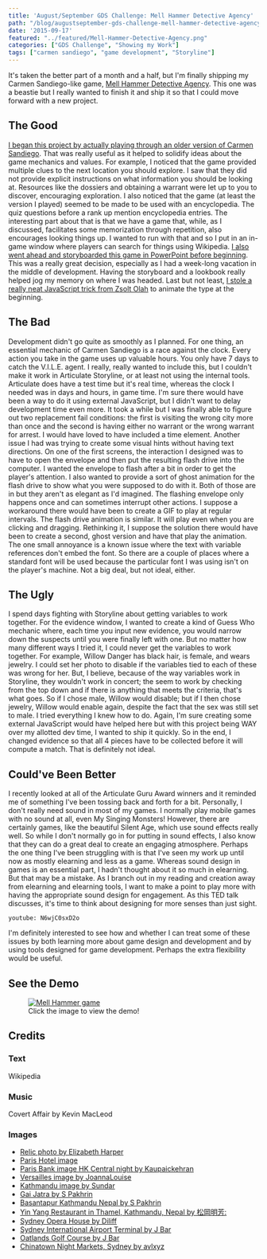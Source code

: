 ```yaml
---
title: 'August/September GDS Challenge: Mell Hammer Detective Agency'
path: "/blog/augustseptember-gds-challenge-mell-hammer-detective-agency"
date: '2015-09-17'
featured: "../featured/Mell-Hammer-Detective-Agency.png"
categories: ["GDS Challenge", "Showing my Work"]
tags: ["carmen sandiego", "game development", "Storyline"]
---
```


It's taken the better part of a month and a half, but I'm finally shipping my Carmen Sandiego-like game, [Mell Hammer Detective Agency](http://knanthony.com/showcase/MellHammer/story.html). This one was a beastie but I really wanted to finish it and ship it so that I could move forward with a new project.

## The Good

[I began this project by actually playing through an older version of Carmen Sandiego](/blog/throwback-thursday-3-design-lessons-learned-from-where-in-the-world-is-carmen-sandiego/). That was really useful as it helped to solidify ideas about the game mechanics and values. For example, I noticed that the game provided multiple clues to the next location you should explore. I saw that they did not provide explicit instructions on what information you should be looking at. Resources like the dossiers and obtaining a warrant were let up to you to discover, encouraging exploration. I also noticed that the game (at least the version I played) seemed to be made to be used with an encyclopedia. The quiz questions before a rank up mention encyclopedia entries. The interesting part about that is that we have a game that, while, as I discussed, facilitates some memorization through repetition, also encourages looking things up. I wanted to run with that and so I put in an in-game window where players can search for things using Wikipedia. [I also went ahead and storyboarded this game in PowerPoint before beginning](/blog/august-go-design-something-challenge-carmen-sandiego-like/). This was a really great decision, especially as I had a week-long vacation in the middle of development. Having the storyboard and a lookbook really helped jog my memory on where I was headed. Last but not least, [I stole a really neat JavaScript trick from Zsolt Olah](http://rabbitoreg.com/2015/06/27/morning-coffee-javascript-storyline/) to animate the type at the beginning.

## The Bad

Development didn't go quite as smoothly as I planned. For one thing, an essential mechanic of Carmen Sandiego is a race against the clock. Every action you take in the game uses up valuable hours. You only have 7 days to catch the V.I.L.E. agent. I really, really wanted to include this, but I couldn't make it work in Articulate Storyline, or at least not using the internal tools. Articulate does have a test time but it's real time, whereas the clock I needed was in days and hours, in game time. I'm sure there would have been a way to do it using external JavaScript, but I didn't want to delay development time even more. It took a while but I was finally able to figure out two replacement fail conditions: the first is visiting the wrong city more than once and the second is having either no warrant or the wrong warrant for arrest. I would have loved to have included a time element. Another issue I had was trying to create some visual hints without having text directions. On one of the first screens, the interaction I designed was to have to open the envelope and then put the resulting flash drive into the computer. I wanted the envelope to flash after a bit in order to get the player's attention. I also wanted to provide a sort of ghost animation for the flash drive to show what you were supposed to do with it. Both of those are in but they aren't as elegant as I'd imagined. The flashing envelope only happens once and can sometimes interrupt other actions. I suppose a workaround there would have been to create a GIF to play at regular intervals. The flash drive animation is similar. It will play even when you are clicking and dragging. Rethinking it, I suppose the solution there would have been to create a second, ghost version and have that play the animation. The one small annoyance is a known issue where the text with variable references don't embed the font. So there are a couple of places where a standard font will be used because the particular font I was using isn't on the player's machine. Not a big deal, but not ideal, either.

## The Ugly

I spend days fighting with Storyline about getting variables to work together. For the evidence window, I wanted to create a kind of Guess Who mechanic where, each time you input new evidence, you would narrow down the suspects until you were finally left with one. But no matter how many different ways I tried it, I could never get the variables to work together. For example, Willow Danger has black hair, is female, and wears jewelry. I could set her photo to disable if the variables tied to each of these was wrong for her. But, I believe, because of the way variables work in Storyline, they wouldn't work in concert; the seem to work by checking from the top down and if there is anything that meets the criteria, that's what goes. So if I chose male, Willow would disable; but if I then chose jewelry, Willow would enable again, despite the fact that the sex was still set to male. I tried everything I knew how to do. Again, I'm sure creating some external JavaScript would have helped here but with this project being WAY over my allotted dev time, I wanted to ship it quickly. So in the end, I changed evidence so that all 4 pieces have to be collected before it will compute a match. That is definitely not ideal.

## Could've Been Better

I recently looked at all of the Articulate Guru Award winners and it reminded me of something I've been tossing back and forth for a bit. Personally, I don't really need sound in most of my games. I normally play mobile games with no sound at all, even My Singing Monsters! However, there are certainly games, like the beautiful Silent Age, which use sound effects really well. So while I don't normally go in for putting in sound effects, I also know that they can do a great deal to create an engaging atmosphere. Perhaps the one thing I've been struggling with is that I've seen my work up until now as mostly elearning and less as a game. Whereas sound design in games is an essential part, I hadn't thought about it so much in elearning. But that may be a mistake. As I branch out in my reading and creation away from elearning and elearning tools, I want to make a point to play more with having the appropriate sound design for engagement. As this TED talk discusses, it's time to think about designing for more senses than just sight.

`youtube: N6wjC0sxD2o`

I'm definitely interested to see how and whether I can treat some of these issues by both learning more about game design and development and by using tools designed for game development. Perhaps the extra flexibility would be useful.

## See the Demo

<figure>
  <a href="http://knanthony.com/showcase/MellHammer/story.html" target="blank">
    <img
    sizes="(max-width: 810px) 100vw, 810px"
    srcset="http://res.cloudinary.com/dhdaswa6t/image/upload/f_auto,q_60,w_203/v1530396697/blog/Slide5.png 203w,
            http://res.cloudinary.com/dhdaswa6t/image/upload/f_auto,q_60,w_405/v1530396697/blog/Slide5.png 405w,
            http://res.cloudinary.com/dhdaswa6t/image/upload/f_auto,q_60,w_810/v1530396697/blog/Slide5.png 810w,
            http://res.cloudinary.com/dhdaswa6t/image/upload/f_auto,q_60,w_1215/v1530396697/blog/Slide5.png 1215w"
    src="http://res.cloudinary.com/dhdaswa6t/image/upload/f_auto,q_60,w_810/v1530396697/blog/Slide5.png"
    alt="Mell Hammer game" />
  </a>
  <figcaption>Click the image to view the demo!</figcaption>
</figure>

## Credits

### Text

Wikipedia

### Music

Covert Affair by Kevin MacLeod

### Images

*   [Relic photo by Elizabeth Harper](http://atlasobscura.herokuapp.com/places/the-relics-of-st-genevieve-at-st-etienne-du-mont)
*   [Paris Hotel image](http://igotravel.info/hotel/wonderful-boutique-hotels-paris-for-couples-17996.html)
*   [Paris Bank image HK Central night by Kaupaickehran](https://commons.wikimedia.org/wiki/File:HK_Central_night_%E6%96%B0%E4%B8%96%E7%95%8C%E5%A4%A7%E5%BB%88_New_World_Tower_shop_Standard_Chartered_Bank_interior_world_map_Sept-2010.JPG)
*   [Versailles image by JoannaLouise](https://commons.wikimedia.org/wiki/File:Versailles_cour.JPG)
*   [Kathmandu image by Sundar](https://commons.wikimedia.org/wiki/File:Kathmandu_Darbar0938.JPG)
*   [Gai Jatra by S Pakhrin](https://commons.wikimedia.org/wiki/File:Gai_Jatra_Kathmandu_Nepal_(5116049257).jpg)
*   [Basantapur Kathmandu Nepal by S Pakhrin](https://commons.wikimedia.org/wiki/File:Basantapur_Kathmandu_Nepal_(8529599208).jpg)
*   [Yin Yang Restaurant in Thamel, Kathmandu, Nepal by 松岡明芳:](https://commons.wikimedia.org/wiki/File:2015-03-09_Yin_Yang_Restaurant_in_Thamel,_Kathmandu,_Nepal_%E5%A4%96%E8%A6%B3_DSCF4664.JPG)
*   [Sydney Opera House by Diliff](https://commons.wikimedia.org/wiki/File:Sydney_Opera_House_-_Dec_2008.jpg)
*   [Sydney International Airport Terminal by J Bar](https://commons.wikimedia.org/wiki/File:InternationalTerminalRail4.JPG)
*   [Oatlands Golf Course by J Bar](https://commons.wikimedia.org/wiki/File:Oatlands_Golf_Course_2.JPG)
*   [Chinatown Night Markets, Sydney by avlxyz](https://commons.wikimedia.org/wiki/File:Chinatown_Night_Market,_Sydney.jpg)
